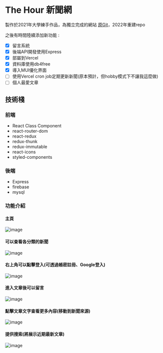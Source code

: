 # The Hour 新聞網
製作於2021年大學練手作品，為獨立完成的網站 [原Git](https://github.com/giiino/news-web)，2022年重建repo

之後有時間陸續添加新功能 :
- [x] 留言系統
- [x] 後端API開發使用Express
- [x] 部屬到Vercel
- [x] 資料庫使用db4free
- [x] 導入MUI優化界面
- [ ] 使用Vercel cron job定期更新新聞(原本預計，但hobby模式下不讓我這麼做)
- [ ] 個人最愛文章

## 技術棧
### 前端
- React Class Component
- react-router-dom
- react-redux
- redux-thunk
- redux-immutable
- react-icons
- styled-components

### 後端
- Express
- firebase
- mysql
### 功能介紹
#### 主頁
![image](https://github.com/giiino/the-hour/assets/52125591/eb840448-47ee-4396-8bfc-1848905368c7)
#### 可以查看各分類的新聞
![image](https://github.com/giiino/the-hour/assets/52125591/2c66d64d-cae5-43d4-add0-8e0dcca1aa1d)
#### 右上角可以點擊登入(可透過帳密註冊、Google登入)
![image](https://github.com/giiino/the-hour/assets/52125591/cc1e8532-6208-4b7c-89df-1c19a5d04081)
#### 進入文章後可以留言 
![image](https://github.com/giiino/the-hour/assets/52125591/f84a1aed-99dd-4ade-aa45-d21d0009e900)
#### 點擊文章文字查看更多內容(移動到新聞來源)
![image](https://github.com/giiino/the-hour/assets/52125591/294849bb-e99a-4fe5-9bb2-c4cd92953361)
#### 提供搜索(將展示近期最新文章)
![image](https://github.com/giiino/the-hour/assets/52125591/6997c8c6-3a55-44d9-a4ed-1c2b56408953)
